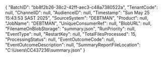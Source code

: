 {
    "BatchID": "bb8f2b26-38c2-42ff-aec3-c48a7380522a",
    "TenantCode": null,
    "ChannelID": null,
    "AudienceID": null,
    "Timestamp": "Sun May 25 15:43:53 SAST 2025",
    "SourceSystem": "DEBTMAN",
    "Product": null,
    "JobName": "DEBTMAN",
    "UniqueConsumerRef": null,
    "BlobURL": null,
    "FilenameOnBlobStorage": "summary.json",
    "RunPriority": null,
    "EventType": null,
    "RestartKey": null,
    "TotalFilesProcessed": 15,
    "ProcessingStatus": null,
    "EventOutcomeCode": null,
    "EventOutcomeDescription": null,
    "SummaryReportFileLocation": "C:\\Users\\CC437236\\summary.json"
}
